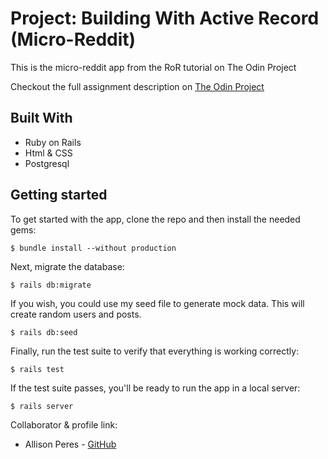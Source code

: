 # Project: Building With Active Record (Micro-Reddit)

This is the micro-reddit app from the RoR tutorial on The Odin Project

Checkout the full assignment description on [The Odin Project](https://www.theodinproject.com/courses/ruby-on-rails/lessons/building-with-active-record-ruby-on-rails#project-2-micro-reddit)

## Built With

- Ruby on Rails
- Html & CSS
- Postgresql


## Getting started

To get started with the app, clone the repo and then install the needed gems:

```
$ bundle install --without production
```

Next, migrate the database:

```
$ rails db:migrate
```

If you wish, you could use my seed file to generate mock data. This will create random users and posts.


```
$ rails db:seed
```

Finally, run the test suite to verify that everything is working correctly:

```
$ rails test
```

If the test suite passes, you'll be ready to run the app in a local server:

```
$ rails server
```
Collaborator & profile link:
- Allison Peres - [GitHub](https://github.com/alissonperes)

